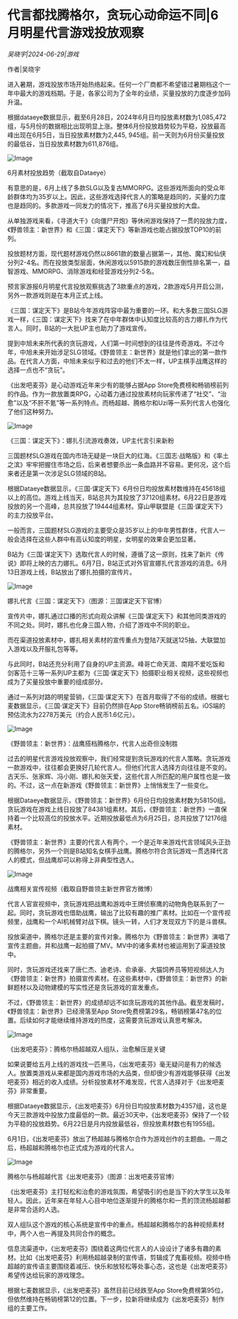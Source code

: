 # 代言都找腾格尔，贪玩心动命运不同|6月明星代言游戏投放观察

*吴晓宇|2024-06-29|游戏*

作者|吴晓宇

进入暑期，游戏投放市场开始热络起来。任何一个厂商都不希望错过暑期档这个一年中最大的游戏档期。于是，各家公司为了全年的业绩，买量投放的力度逐步加码升温。

根据dataeye数据显示，截至6月28日，2024年6月日均投放素材数为1,085,472组，与5月份的数据相比出现明显上涨。整体6月份投放趋势较为平稳，投放最高峰出现在6月5日，当日投放素材数为2,445, 945组。前一天则为6月份买量投放的最低谷，当日投放素材数为611,876组。

![Image](http://static.ylzbl.com/uploads/ueditor/php/upload/image/20240629/1719659663958654.png)

6月素材投放趋势（截取自Dataeye）

有意思的是，6月上线了多款SLG以及复古MMORPG。这些游戏所面向的受众年龄群体均为35岁以上。因此，这些游戏选择代言人的策略是趋同的，买量的力度也是趋同的。多款游戏一同发力的情况下，推高了6月买量投放的大盘。

从单独游戏来看，《寻道大千》《向僵尸开炮》等休闲游戏保持了一贯的投放力度，《野兽领主：新世界》和《三国：谋定天下》等新游戏也能占据投放TOP10的前列。

投放题材方面，现代题材游戏仍然以8661款的数量占据第一，其他、魔幻和仙侠分列2-4名。而在投放类型层面，休闲游戏以5915款的游戏数压倒性排名第一，益智游戏、MMORPG、消除游戏和经营游戏分列2-5名。

预言家游报6月明星代言投放观察挑选了3款重点的游戏，2款游戏5月开启公测，另外一款游戏则是在本月正式上线。

《三国：谋定天下》是B站今年游戏阵容中最为重要的一环。和大多数三国SLG游戏一样，《三国：谋定天下》找来了在中年群体中认知度比较高的古力娜扎作为代言人。同时，B站的一大批UP主也助力了游戏宣传。

提到中旭未来所代表的贪玩游戏，人们第一时间想到的往往是传奇游戏。不过今年，中旭未来开始涉足SLG领域。《野兽领主：新世界》就是他们拿出的第一款作品。在代言人方面，中旭未来似乎和过去的他们不太一样，UP主棋手战鹰这样的选择一点也不“贪玩”。

《出发吧麦芬》是心动游戏近年来少有的能够占据App Store免费榜和畅销榜前列的作品。作为一款放置类RPG，心动着力通过投放素材向玩家传递了“社交”、“治愈”以及“不肝不氪”等一系列特点。而杨超越、腾格尔和Uzi等一系列代言人也强化了他们这种努力。

![Image](http://static.ylzbl.com/uploads/ueditor/php/upload/image/20240629/1719659663231861.png)

《三国：谋定天下》：娜扎引流游戏奏效，UP主代言引来新粉

三国题材SLG游戏在国内市场无疑是一块巨大的红海。《三国志·战略版》和《率土之滨》牢牢把握住市场之后，后来者想要杀出一条血路并不容易。更何况，这个后来者还是第一次涉足SLG领域的B站。

根据Dataeye数据显示，《三国·谋定天下》6月份日均投放素材数维持在45618组以上的高位。游戏上线当天，B站总共为其投放了37120组素材。6月22日是游戏投放的另一个高峰，总共投放了19444组素材。穿山甲联盟是《三国·谋定天下》的主力投放平台。

一般而言，三国题材SLG游戏的主要受众是35岁以上的中年男性群体，代言人一般会选择在这些人群中有高认知度的明星，女明星的效果会更加显著。

B站为《三国·谋定天下》选取代言人的时候，遵循了这一原则，找来了新片《传说》即将上映的古力娜扎。6月7日，B站正式对外官宣娜扎代言游戏的消息。6月13日游戏上线，B站放出了娜扎拍摄的宣传片。

![Image](http://static.ylzbl.com/uploads/ueditor/php/upload/image/20240629/1719659664566596.jpeg)

娜扎代言《三国：谋定天下》（图源：三国谋定天下官博）

宣传片中，娜扎通过口播的形式向观众讲解《三国·谋定天下》和其他同类游戏的不同之处。同时，娜扎也化身三国人物，介绍了游戏中不同的职业。

而在渠道投放素材中，娜扎相关素材的宣传重点为登陆7天就送125抽，大联盟加入游戏以及开服礼包等等。

与此同时，B站还充分利用了自身的UP主资源。峰哥亡命天涯、南翔不爱吃饭和剑客范十三等一系列UP主都为《三国·谋定天下》拍摄职业相关视频，这些视频也成为了买量投放中重要的组成部分。

通过一系列对路的明星营销，《三国·谋定天下》在首月取得了不俗的成绩。根据七麦数据显示，《三国·谋定天下》目前仍然排在App Store畅销榜前五名。iOS端的预估流水为2278万美元（约合人民币1.6亿元）。

![Image](http://static.ylzbl.com/uploads/ueditor/php/upload/image/20240629/1719659665162791.png)

《野兽领主：新世界》：战鹰搭档腾格尔，代言人出奇但没制胜

过去的明星代言游戏投放观察中，我们经常提到贪玩游戏的代言人策略。贪玩游戏一款游戏中，往往都会更换好几轮代言人。但他们代言人选择方向往往是不变的。古天乐、张家辉、冯小刚、娜扎和张天爱，这些代言人所匹配的用户属性也是一致的。不过，这一点在新游戏《野兽领主：新世界》上悄悄发生了一些变化。

根据Dataeye数据显示，《野兽领主：新世界》6月份日均投放素材数为58150组。贪玩游戏在游戏上线日投放了84381组素材。其后，《野兽领主：新世界》一直保持着一个比较高位的投放水平。近期投放最低点为6月25日，总共投放了12176组素材。

《野兽领主：新世界》主要的代言人有两个，一个是近年来游戏代言领域风头正劲的腾格尔，另外一个则是B站知名女棋手战鹰。腾格尔符合贪玩游戏一贯选择代言人的模式，但战鹰却可以称得上非典型性选人。

![Image](http://static.ylzbl.com/uploads/ueditor/php/upload/image/20240629/1719659665669174.jpeg)

战鹰相关宣传视频（截取自野兽领主新世界官方微博）

代言人官宣视频中，贪玩游戏把战鹰和游戏中王牌侦察鹰的动物角色联系到了一起。同时，贪玩游戏也借助战鹰，输出了比较有趣的推广素材。比如在一个宣传视频里，战鹰和一个AI机械臂对战下棋。镜头一转，人们才发现双方下的是斗兽棋。

投放渠道中，腾格尔还是主要的宣传对象。腾格尔为《野兽领主：新世界》演唱了宣传主题曲，并和战鹰一起拍摄了MV。MV中的诸多素材也被运用到了渠道投放中。

同时，贪玩游戏还找来了唐仁杰、迪老诗、俞承豪、大猫饲养员等短视频达人为《野兽领主：新世界》拍摄宣传素材。在这些素材中，《野兽领主：新世界》的新鲜题材以及动物建模的写实性还是贪玩游戏的宣发重点。

不过，《野兽领主：新世界》的成绩却远不如贪玩游戏的其他作品。截至发稿时，《野兽领主：新世界》已经滑落至App Store免费榜第29名，畅销榜第47名的位置。后续如何才能继续维持游戏的热度，这需要贪玩游戏认真思考解决。

![Image](http://static.ylzbl.com/uploads/ueditor/php/upload/image/20240629/1719659666764911.png)

《出发吧麦芬》：腾格尔杨超越双人组队，治愈解压是关键

如果说要给五月上线的游戏找一匹黑马，《出发吧麦芬》毫无疑问是有力的候选人。放置类游戏从来都是国内游戏市场的大品类，但却很少有游戏能够获得《出发吧麦芬》相近的收入成绩。分析投放素材不难发现，代言人选择对于《出发吧麦芬》非常重要。

根据Dataeye数据显示，《出发吧麦芬》6月份日均投放素材数为4357组，这也是今天三款游戏中投放力度最低的一款。最近30天中，《出发吧麦芬》保持了一个较为平稳的投放趋势。6月22日是月内投放最低谷，但投放素材数也有1955组。

6月1日，《出发吧麦芬》放出了杨超越与腾格尔合作为游戏创作的主题曲。一周之后，杨超越和腾格尔也正式成为游戏的代言人。

![Image](http://static.ylzbl.com/uploads/ueditor/php/upload/image/20240629/1719659666649132.jpeg)

腾格尔与杨超越代言《出发吧麦芬》（图源：出发吧麦芬官博）

《出发吧麦芬》主打轻松和治愈的游戏氛围，希望吸引的也是当下的大学生以及年轻人。因此，近年来在年轻人心目中地位逐渐提升的腾格尔和一贯的顶流杨超越都是非常合适的人选。

双人组队这个游戏的核心系统是宣传中的重点。杨超越和腾格尔的各种视频素材中，两个人也一再提及共同合作的概念。

信息流渠道中，《出发吧麦芬》围绕着这两位代言人的人设设计了诸多有趣的素材。比如《出发吧麦芬》利用杨超越录制的宣传语，剪辑成了鬼畜视频。视频中杨超越的宣传语主要围绕着减压、快乐和放轻松等处事心态，这也是《出发吧麦芬》希望传达给玩家的游戏理念。

根据七麦数据显示，《出发吧麦芬》虽然目前已经跌至App Store免费榜第95位，但依然维持在畅销榜第12的位置。下一步，拉新将继续成为《出发吧麦芬》制作组的主要工作。

